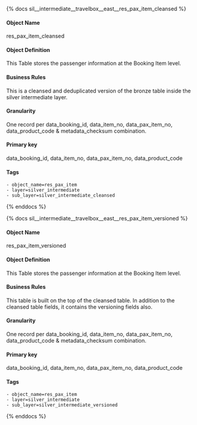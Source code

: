 {% docs sil__intermediate__travelbox__east__res_pax_item_cleansed %}

#### Object Name
res_pax_item_cleansed

#### Object Definition
This Table stores the passenger information at the Booking Item level.

#### Business Rules
This is a cleansed and deduplicated version of the bronze table inside the silver intermediate layer.

#### Granularity
One record per data_booking_id, data_item_no, data_pax_item_no, data_product_code & metadata_checksum combination.

#### Primary key
data_booking_id, data_item_no, data_pax_item_no, data_product_code

#### Tags
    - object_name=res_pax_item
    - layer=silver_intermediate
    - sub_layer=silver_intermediate_cleansed

{% enddocs %}

{% docs sil__intermediate__travelbox__east__res_pax_item_versioned %}

#### Object Name
res_pax_item_versioned

#### Object Definition
This Table stores the passenger information at the Booking Item level.

#### Business Rules
This table is built on the top of the cleansed table. In addition to the cleansed table fields, it contains the versioning fields also.

#### Granularity
One record per data_booking_id, data_item_no, data_pax_item_no, data_product_code & metadata_checksum combination.

#### Primary key
data_booking_id, data_item_no, data_pax_item_no, data_product_code

#### Tags
    - object_name=res_pax_item
    - layer=silver_intermediate
    - sub_layer=silver_intermediate_versioned

{% enddocs %}